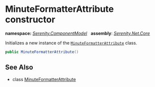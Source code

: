 # MinuteFormatterAttribute constructor
**namespace:** *[Serenity.ComponentModel](../../README.md#serenity.componentmodel-namespace)*   **assembly**: *[Serenity.Net.Core](../../README.md)*

Initializes a new instance of the [`MinuteFormatterAttribute`](../MinuteFormatterAttribute.md) class.

```csharp
public MinuteFormatterAttribute()
```

## See Also

* class [MinuteFormatterAttribute](../MinuteFormatterAttribute.md)